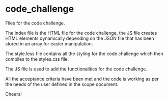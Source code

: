 # code_challenge
Files for the code challenge.

The index file is the HTML file for the code challenge, the JS file creates HTML elements dynamically depending on the JSON file
that has been stored in an array for easier manipulation.

The style.less file contains all the styling for the code challenge which then compiles to the styles.css file.

The JS file is used to add the functionalities for the code challenge.

All the acceptance criteria have been met and the code is working as per the needs of the user defined in the scope document.

Cheers!
